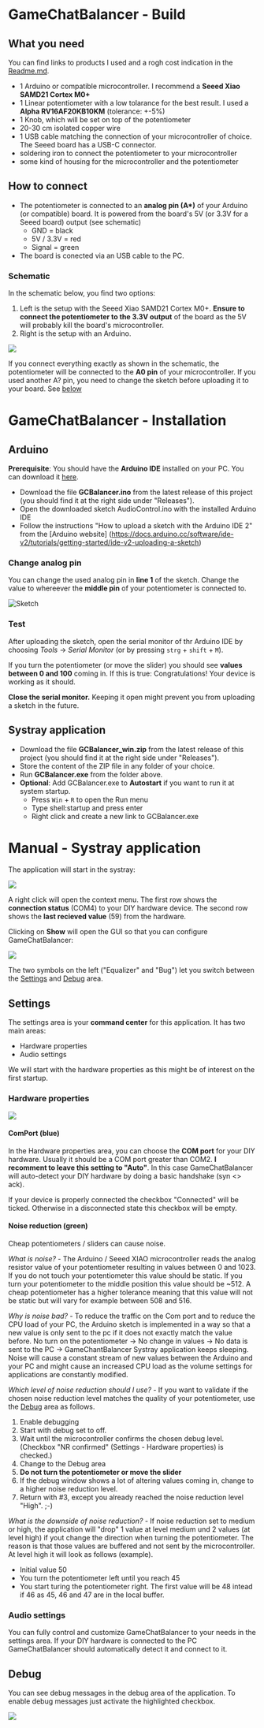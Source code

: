# GameChatBalancer - Build

## What you need
You can find links to products I used and a rogh cost indication in the [Readme.md](https://github.com/TheSoundCoder/GameChatBalancer/blob/master/README.md#material).

- 1 Arduino or compatible microcontroller. I recommend a **Seeed Xiao SAMD21 Cortex M0+**
- 1 Linear potentiometer with a low tolarance for the best result. I used a **Alpha RV16AF20KB10KM** (tolerance: +-5%) 
- 1 Knob, which will be set on top of the potentiometer
- 20-30 cm isolated copper wire
- 1 USB cable matching the connection of your microcontroller of choice. The Seeed board has a USB-C connector.
- soldering iron to connect the potentiometer to your microcontroller
- some kind of housing for the microcontroller and the potentiometer

## How to connect
- The potentiometer is connected to an **analog pin (A\*)** of your Arduino (or compatible) board. It is powered from the board's 5V (or 3.3V for a Seeed board) output (see schematic)
  - GND = black
  - 5V / 3.3V = red
  - Signal = green
- The board is conected via an USB cable to the PC.

### Schematic
In the schematic below, you find two options:
1. Left is the setup with the Seeed Xiao SAMD21 Cortex M0+. **Ensure to connect the potentiometer to the 3.3V output** of the board as the 5V will probably kill the board's microcontroller.
2. Right is the setup with an Arduino.

![](https://github.com/TheSoundCoder/AudioControl/blob/master/assets/GameChatBalancer_schematic_2.png)

If you connect everything exactly as shown in the schematic, the potentiometer will be connected to the **A0 pin** of your microcontroller. If you used another A? pin, you need to change the sketch before uploading it to your board. See [below](https://github.com/TheSoundCoder/GameChatBalancer/blob/master/Manual.md#changeanaloguepin)

# GameChatBalancer - Installation

## Arduino
**Prerequisite**: You should have the **Arduino IDE** installed on your PC. You can download it [here](https://www.arduino.cc/en/software).
- Download the file **GCBalancer.ino** from the latest release of this project (you should find it at the right side under "Releases").
- Open the downloaded sketch AudioControl.ino with the installed Arduino IDE
- Follow the instructions "How to upload a sketch with the Arduino IDE 2" from the [Arduino website] (https://docs.arduino.cc/software/ide-v2/tutorials/getting-started/ide-v2-uploading-a-sketch)

### Change analog pin
You can change the used analog pin in **line 1** of the sketch. Change the value to whereever the **middle pin** of your potentiometer is connected to.

![Sketch](https://user-images.githubusercontent.com/130736237/235370434-3a052883-85e2-4aa0-8d43-80c4657d75c4.png)


### Test
After uploading the sketch, open the serial monitor of thr Arduino IDE by choosing *Tools* ->  *Serial Monitor* (or by pressing `strg` + `shift` + `M`).

If you turn the potentiometer (or move the slider) you should see **values between 0 and 100** coming in. If this is true: Congratulations! Your device is working as it should.

**Close the serial monitor.** Keeping it open might prevent you from uploading a sketch in the future.

## Systray application
- Download the file **GCBalancer_win.zip** from the latest release of this project (you should find it at the right side under "Releases").
- Store the content of the ZIP file in any folder of your choice.
- Run **GCBalancer.exe** from the folder above.
- **Optional**: Add GCBalancer.exe to **Autostart** if you want to run it at system startup.
  - Press `Win` + `R` to open the Run menu
  - Type shell:startup and press enter
  - Right click and create a new link to GCBalancer.exe

# Manual - Systray application
The application will start in the systray:

![](https://github.com/TheSoundCoder/AudioControl/blob/master/assets/Manual/GCB_Systray_Expanded.png)

A right click will open the context menu. The first row shows the **connection status** (COM4) to your DIY hardware device. The second row shows the **last recieved value** (59) from the hardware.

Clicking on **Show** will open the GUI so that you can configure GameChatBalancer:

![](https://github.com/TheSoundCoder/AudioControl/blob/master/assets/Manual/GCB_settings.png)

The two symbols on the left ("Equalizer" and "Bug") let you switch between the [Settings](https://github.com/TheSoundCoder/GameChatBalancer/blob/master/Manual.md#settings) and [Debug](https://github.com/TheSoundCoder/GameChatBalancer/blob/master/Manual.md#debug) area.

## Settings
The settings area is your **command center** for this application. It has two main areas:
- Hardware properties
- Audio settings

We will start with the hardware properties as this might be of interest on the first startup.

### Hardware properties
![](https://github.com/TheSoundCoder/GameChatBalancer/blob/master/assets/Manual/GCB_settings_hwproperties.png)

#### ComPort (blue)
In the Hardware properties area, you can choose the **COM port** for your DIY hardware. Usually it should be a COM port greater than COM2. **I recomment to leave this setting to "Auto"**. In this case GameChatBalancer will auto-detect your DIY hardware by doing a basic handshake (syn <> ack).

If your device is properly connected the checkbox "Connected" will be ticked. Otherwise in a disconnected state this checkbox will be empty. 

#### Noise reduction (green)
Cheap potentiometers / sliders can cause noise.

*What is noise?* - The Arduino / Seeed XIAO microcontroller reads the analog resistor value of your potentiometer resulting in values between 0 and 1023. If you do not touch your potentiometer this value should be static. If you turn your potentiometer to the middle position this value should be ~512. A cheap potentiometer has a higher tolerance meaning that this value will not be static but will vary for example between 508 and 516.

*Why is noise bad?* - To reduce the traffic on the Com port and to reduce the CPU load of your PC, the Arduino sketch is implemented in a way so that a new value is only sent to the pc if it does not exactly match the value before. No turn on the potentiometer -> No change in values -> No data is sent to the PC -> GameChantBalancer Systray application keeps sleeping.
Noise will cause a constant stream of new values between the Arduino and your PC and might cause an increased CPU load as the volume settings for applications are constantly modified.

*Which level of noise reduction should I use?* - If you want to validate if the chosen noise reduction level matches the quality of your potentiometer, use the  [Debug](https://github.com/TheSoundCoder/GameChatBalancer/blob/master/Manual.md#debug) area as follows.
1. Enable debugging
2. Start with debug set to off.
3. Wait until the microcontroller confirms the chosen debug level. (Checkbox "NR confirmed" (Settings - Hardware properties) is checked.)
4. Change to the Debug area
5. **Do not turn the potentiometer or move the slider**
6. If the debug window shows a lot of altering values coming in, change to a higher noise reduction level.
7. Return with #3, except you already reached the noise reduction level "High". ;-)

*What is the downside of noise reduction?* - If noise reduction set to medium or high, the application will "drop" 1 value at level medium und 2 values (at level high) if yout change the direction when turning the potentiometer. The reason is that those values are buffered and not sent by the microcontroller. At level high it will look as follows (example).
- Initial value 50
- You turn the potentiometer left until you reach 45
- You start turing the potentiometer right. The first value will be 48 intead if 46 as 45, 46 and 47 are in the local buffer.


### Audio settings
You can fully control and customize GameChatBalancer to your needs in the settings area.
If your DIY hardware is connected to the PC GameChatBalancer should automatically detect it and connect to it. 


## Debug
You can see debug messages in the debug area of the application. To enable debug messages just activate the highlighted checkbox.

![](https://github.com/TheSoundCoder/GameChatBalancer/blob/master/assets/Manual/GCB_debug1.png)

